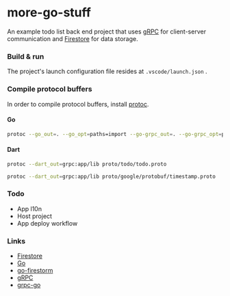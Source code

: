 # more-go-stuff

An example todo list back end project that uses [gRPC](https://grpc.io/) for client-server communication and [Firestore](https://firebase.google.com/products/firestore) for data storage.

### Build & run

The project's launch configuration file resides at `.vscode/launch.json` .

### Compile protocol buffers

In order to compile protocol buffers, install [protoc](https://grpc.io/docs/protoc-installation/).

#### Go

```bash
protoc --go_out=. --go_opt=paths=import --go-grpc_out=. --go-grpc_opt=paths=import proto/todo/todo.proto
```

#### Dart

```bash
protoc --dart_out=grpc:app/lib proto/todo/todo.proto

protoc --dart_out=grpc:app/lib proto/google/protobuf/timestamp.proto
```

### Todo

* App l10n
* Host project
* App deploy workflow

### Links

* [Firestore](https://firebase.google.com/products/firestore)
* [Go](https://go.dev/)
* [go-firestorm](https://github.com/jschoedt/go-firestorm)
* [gRPC](https://grpc.io/)
* [grpc-go](https://github.com/grpc/grpc-go)
